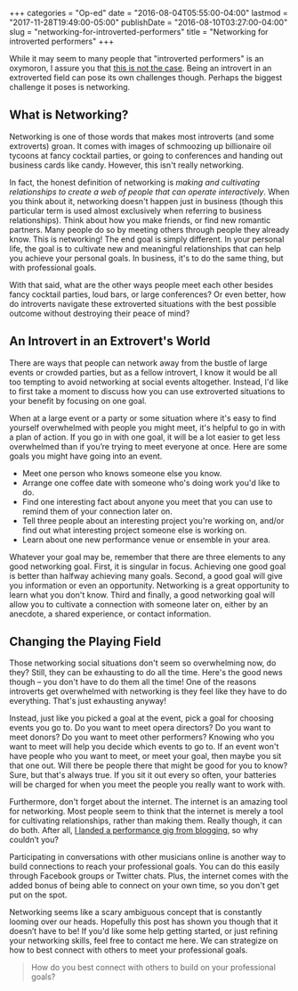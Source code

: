 +++
categories = "Op-ed"
date = "2016-08-04T05:55:00-04:00"
lastmod = "2017-11-28T19:49:00-05:00"
publishDate = "2016-08-10T03:27:00-04:00"
slug = "networking-for-introverted-performers"
title = "Networking for introverted performers"
+++

While it may seem to many people that "introverted performers" is an oxymoron, I assure you that [this is not the case](http://operaversity.com/performance/introverted-performers-thing/%20). Being an introvert in an extroverted field can pose its own challenges though. Perhaps the biggest challenge it poses is networking.

## What is Networking?

Networking is one of those words that makes most introverts (and some extroverts) groan. It comes with images of schmoozing up billionaire oil tycoons at fancy cocktail parties, or going to conferences and handing out business cards like candy. However, this isn't really networking.

In fact, the honest definition of networking is *making and cultivating relationships to create a web of people that can operate interactively*. When you think about it, networking doesn't happen just in business (though this particular term is used almost exclusively when referring to business relationships). Think about how you make friends, or find new romantic partners. Many people do so by meeting others through people they already know. This is networking! The end goal is simply different. In your personal life, the goal is to cultivate new and meaningful relationships that can help you achieve your personal goals. In business, it's to do the same thing, but with professional goals.

With that said, what are the other ways people meet each other besides fancy cocktail parties, loud bars, or large conferences? Or even better, how do introverts navigate these extroverted situations with the best possible outcome without destroying their peace of mind?

## An Introvert in an Extrovert's World

There are ways that people can network away from the bustle of large events or crowded parties, but as a fellow introvert, I know it would be all too tempting to avoid networking at social events altogether. Instead, I'd like to first take a moment to discuss how you can use extroverted situations to your benefit by focusing on one goal.

When at a large event or a party or some situation where it's easy to find yourself overwhelmed with people you might meet, it's helpful to go in with a plan of action. If you go in with one goal, it will be a lot easier to get less overwhelmed than if you’re trying to meet everyone at once. Here are some goals you might have going into an event.

- Meet one person who knows someone else you know.
- Arrange one coffee date with someone who's doing work you'd like to do.
- Find one interesting fact about anyone you meet that you can use to remind them of your connection later on.
- Tell three people about an interesting project you're working on, and/or find out what interesting project someone else is working on.
- Learn about one new performance venue or ensemble in your area.

Whatever your goal may be, remember that there are three elements to any good networking goal. First, it is singular in focus. Achieving one good goal is better than halfway achieving many goals. Second, a good goal will give you information or even an opportunity. Networking is a great opportunity to learn what you don't know. Third and finally, a good networking goal will allow you to cultivate a connection with someone later on, either by an anecdote, a shared experience, or contact information.

## Changing the Playing Field

Those networking social situations don't seem so overwhelming now, do they? Still, they can be exhausting to do all the time. Here's the good news though – you don't have to do them all the time! One of the reasons introverts get overwhelmed with networking is they feel like they have to do everything. That's just exhausting anyway!

Instead, just like you picked a goal at the event, pick a goal for choosing events you go to. Do you want to meet opera directors? Do you want to meet donors? Do you want to meet other performers? Knowing who you want to meet will help you decide which events to go to. If an event won't have people who you want to meet, or meet your goal, then maybe you sit that one out. Will there be people there that might be good for you to know? Sure, but that's always true. If you sit it out every so often, your batteries will be charged for when you meet the people you really want to work with.

Furthermore, don't forget about the internet. The internet is an amazing tool for networking. Most people seem to think that the internet is merely a tool for cultivating relationships, rather than making them. Really though, it can do both. After all, [I landed a performance gig from blogging](http://operaversity.com/performance/blogging-landed-me-a-paid-performance-gig/%20), so why couldn’t you?

Participating in conversations with other musicians online is another way to build connections to reach your professional goals. You can do this easily through Facebook groups or Twitter chats. Plus, the internet comes with the added bonus of being able to connect on your own time, so you don't get put on the spot.

Networking seems like a scary ambiguous concept that is constantly looming over our heads. Hopefully this post has shown you though that it doesn’t have to be! If you'd like some help getting started, or just refining your networking skills, feel free to contact me here. We can strategize on how to best connect with others to meet your professional goals.

>How do you best connect with others to build on your professional goals?
